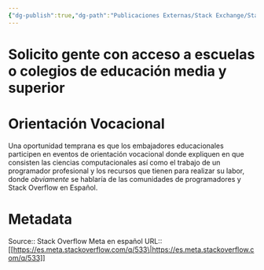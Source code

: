 ```yaml
---
{"dg-publish":true,"dg-path":"Publicaciones Externas/Stack Exchange/Stack Overflow en español/Stack Overflow en español Meta/es.meta.stackoverflow.com-533.md","permalink":"/publicaciones-externas/stack-exchange/stack-overflow-en-espanol/stack-overflow-en-espanol-meta/es-meta-stackoverflow-com-533/","title":"Solicito gente con acceso a escuelas o colegios de educación media y superior","hide":true,"noteIcon":"default","created":"2024-04-03T12:49:10.418-06:00","updated":"2024-04-05T16:43:58.811-06:00"}
---
```


# Solicito gente con acceso a escuelas o colegios de educación media y superior

# Orientación Vocacional
Una oportunidad temprana es que los embajadores educacionales participen en eventos de orientación vocacional donde expliquen en que consisten las ciencias computacionales así como el trabajo de un programador profesional y los recursos que tienen para realizar su labor, donde *obviamente* se hablaría de las comunidades de programadores y Stack Overflow en Español.

# Metadata
Source:: Stack Overflow Meta en español
URL:: [[https://es.meta.stackoverflow.com/q/533\|https://es.meta.stackoverflow.com/q/533]]

